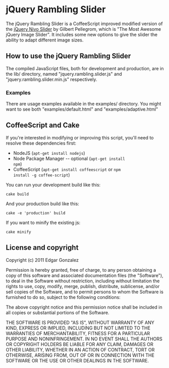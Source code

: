 # jQuery Rambling Slider

The jQuery Rambling Slider is a CoffeeScript improved modified version of the [jQuery Nivo Slider](http://github.com/gilbitron/Nivo-Slider) by Gilbert Pellegrom, which is "The Most Awesome jQuery Image Slider".
It includes some new options to give the slider the ability to adapt different image sizes.

## How to use the jQuery Rambling Slider

The compiled JavaScript files, both for development and production, are in the lib/ directory, named "jquery.rambling.slider.js" and "jquery.rambling.slider.min.js" respectively.

### Examples

There are usage examples available in the examples/ directory.
You might want to see both "examples/default.html" and "examples/adaptive.html"

## CoffeeScript and Cake

If you're interested in modifying or improving this script, you'll need to resolve these dependencies first:

* NodeJS (<code>apt-get install nodejs</code>)
* Node Package Manager -- optional (<code>apt-get install npm</code>)
* CoffeeScript (<code>apt-get install coffeescript</code> or <code>npm install -g coffee-script</code>)

You can run your development build like this:

<code>cake build</code>

And your production build like this:

<code>cake -e 'production' build</code>

If you want to minify the existing js:

<code>cake minify</code>

## License and copyright

Copyright (c) 2011 Edgar Gonzalez

Permission is hereby granted, free of charge, to any person obtaining a copy of this software and associated documentation files (the "Software"), to deal in the Software without restriction, including without limitation the rights to use, copy, modify, merge, publish, distribute, sublicense, and/or sell copies of the Software, and to permit persons to whom the Software is furnished to do so, subject to the following conditions:

The above copyright notice and this permission notice shall be included in all copies or substantial portions of the Software.

THE SOFTWARE IS PROVIDED "AS IS", WITHOUT WARRANTY OF ANY KIND, EXPRESS OR IMPLIED, INCLUDING BUT NOT LIMITED TO THE WARRANTIES OF MERCHANTABILITY, FITNESS FOR A PARTICULAR PURPOSE AND NONINFRINGEMENT. IN NO EVENT SHALL THE AUTHORS OR COPYRIGHT HOLDERS BE LIABLE FOR ANY CLAIM, DAMAGES OR OTHER LIABILITY, WHETHER IN AN ACTION OF CONTRACT, TORT OR OTHERWISE, ARISING FROM, OUT OF OR IN CONNECTION WITH THE SOFTWARE OR THE USE OR OTHER DEALINGS IN THE SOFTWARE.
